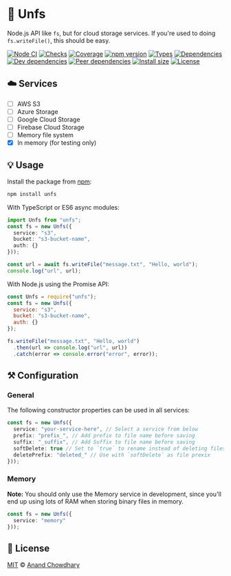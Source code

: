 # 📁 Unfs

Node.js API like `fs`, but for cloud storage services. If you're used to doing `fs.writeFile()`, this should be easy.

[![Node CI](https://github.com/AnandChowdhary/unfs/workflows/Node%20CI/badge.svg)](https://github.com/AnandChowdhary/unfs/actions?query=workflow%3A%22Node+CI%22)
[![Checks](https://badgen.net/github/checks/AnandChowdhary/unfs)](https://github.com/AnandChowdhary/unfs/commits/master)
[![Coverage](https://badgen.net/coveralls/c/github/AnandChowdhary/unfs)](https://coveralls.io/github/AnandChowdhary/unfs)
[![npm version](https://badgen.net/npm/v/unfs)](https://www.npmjs.com/package/unfs)
[![Types](https://badgen.net/npm/types/unfs)](https://www.npmjs.com/package/unfs)
[![Dependencies](https://badgen.net/david/dep/AnandChowdhary/unfs)](https://david-dm.org/AnandChowdhary/unfs)
[![Dev dependencies](https://badgen.net/david/dev/AnandChowdhary/unfs)](https://david-dm.org/AnandChowdhary/unfs)
[![Peer dependencies](https://badgen.net/david/peer/AnandChowdhary/unfs)](https://david-dm.org/AnandChowdhary/unfs)
[![Install size](https://badgen.net/packagephobia/install/unfs)](https://packagephobia.now.sh/result?p=unfs)
[![License](https://badgen.net/github/license/AnandChowdhary/unfs)](./LICENSE)

## ☁️ Services

- [ ] AWS S3
- [ ] Azure Storage
- [ ] Google Cloud Storage
- [ ] Firebase Cloud Storage
- [ ] Memory file system
- [x] In memory (for testing only)

## 💡 Usage

Install the package from [npm](https://www.npmjs.com/package/unfs):

```bash
npm install unfs
```

With TypeScript or ES6 async modules:

```ts
import Unfs from "unfs";
const fs = new Unfs({
  service: "s3",
  bucket: "s3-bucket-name",
  auth: {}
}));

const url = await fs.writeFile("message.txt", "Hello, world");
console.log("url", url);
```

With Node.js using the Promise API:

```js
const Unfs = require("unfs");
const fs = new Unfs({
  service: "s3",
  bucket: "s3-bucket-name",
  auth: {}
});

fs.writeFile("message.txt", "Hello, world")
  .then(url => console.log("url", url))
  .catch(error => console.error("error", error));
```

## ⚒ Configuration

### General

The following constructor properties can be used in all services:

```ts
const fs = new Unfs({
  service: "your-service-here", // Select a service from below
  prefix: "prefix_", // Add prefix to file name before saving
  suffix: "_suffix", // Add Suffix to file name before saving
  softDelete: true // Set to `true` to rename instead of deleting files,
  deletePrefix: "deleted_" // Use with `softDelete` as file prexix
}));
```

### Memory

**Note:** You should only use the Memory service in development, since you'll end up using lots of RAM when storing binary files in memory.

```ts
const fs = new Unfs({
  service: "memory"
}));
```

## 📄 License

[MIT](./LICENSE) © [Anand Chowdhary](https://anandchowdhary.com)
